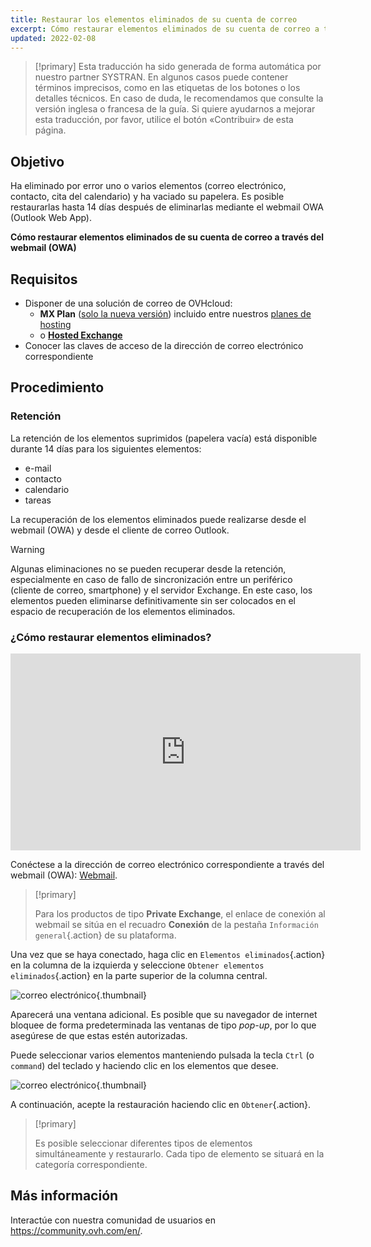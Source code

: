 ```yaml
---
title: Restaurar los elementos eliminados de su cuenta de correo
excerpt: Cómo restaurar elementos eliminados de su cuenta de correo a través del webmail (OWA)
updated: 2022-02-08
---
```


> [!primary]
> Esta traducción ha sido generada de forma automática por nuestro partner SYSTRAN. En algunos casos puede contener términos imprecisos, como en las etiquetas de los botones o los detalles técnicos. En caso de duda, le recomendamos que consulte la versión inglesa o francesa de la guía. Si quiere ayudarnos a mejorar esta traducción, por favor, utilice el botón «Contribuir» de esta página.
>

 
## Objetivo

Ha eliminado por error uno o varios elementos (correo electrónico, contacto, cita del calendario) y ha vaciado su papelera. Es posible restaurarlas hasta 14 días después de eliminarlas mediante el webmail OWA (Outlook Web App).

**Cómo restaurar elementos eliminados de su cuenta de correo a través del webmail (OWA)**
 
## Requisitos
 
- Disponer de una solución de correo de OVHcloud:
    - **MX Plan** ([solo la nueva versión](/pages/web_cloud/email_and_collaborative_solutions/mx_plan/email_generalities)) incluido entre nuestros [planes de hosting](/links/web/hosting)
    - o [**Hosted Exchange**](/links/web/emails-hosted-exchange)
- Conocer las claves de acceso de la dirección de correo electrónico correspondiente

## Procedimiento

### Retención

La retención de los elementos suprimidos (papelera vacía) está disponible durante 14 días para los siguientes elementos:

- e-mail
- contacto
- calendario
- tareas

La recuperación de los elementos eliminados puede realizarse desde el webmail (OWA) y desde el cliente de correo Outlook.

> [!warning]
>
> Algunas eliminaciones no se pueden recuperar desde la retención, especialmente en caso de fallo de sincronización entre un periférico (cliente de correo, smartphone) y el servidor Exchange. En este caso, los elementos pueden eliminarse definitivamente sin ser colocados en el espacio de recuperación de los elementos eliminados.
>

### ¿Cómo restaurar elementos eliminados?

<iframe class="video" width="560" height="315" src="https://www.youtube-nocookie.com/embed/xnq6wvANUFs?start=117" title="Vídeo de YouTube" frameborder="0" allow="accelerometer; autoplay; clipboard-write; encrypted-media; gyroscope; picture-in-picture" allowfullscreen></iframe>

Conéctese a la dirección de correo electrónico correspondiente a través del webmail (OWA): [Webmail](/links/web/email).

> [!primary]
>
> Para los productos de tipo **Private Exchange**, el enlace de conexión al webmail se sitúa en el recuadro **Conexión** de la pestaña `Información general`{.action} de su plataforma.

Una vez que se haya conectado, haga clic en `Elementos eliminados`{.action} en la columna de la izquierda y seleccione `Obtener elementos eliminados`{.action} en la parte superior de la columna central.

![correo electrónico](images/3582.png){.thumbnail}

Aparecerá una ventana adicional. Es posible que su navegador de internet bloquee de forma predeterminada las ventanas de tipo *pop-up*, por lo que asegúrese de que estas estén autorizadas.

Puede seleccionar varios elementos manteniendo pulsada la tecla `Ctrl` (o `command`) del teclado y haciendo clic en los elementos que desee.

![correo electrónico](images/3584.png){.thumbnail}

A continuación, acepte la restauración haciendo clic en `Obtener`{.action}.

> [!primary]
>
> Es posible seleccionar diferentes tipos de elementos simultáneamente y restaurarlo. Cada tipo de elemento se situará en la categoría correspondiente.
> 

## Más información
 
Interactúe con nuestra comunidad de usuarios en <https://community.ovh.com/en/>.
